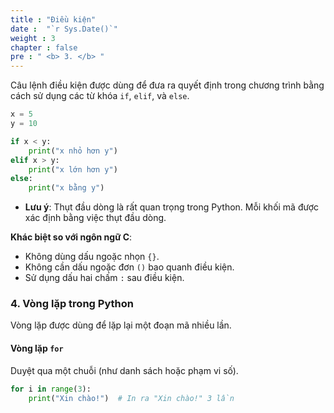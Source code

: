```yaml
---
title : "Điều kiện"
date :  "`r Sys.Date()`" 
weight : 3 
chapter : false
pre : " <b> 3. </b> "
---
```

Câu lệnh điều kiện được dùng để đưa ra quyết định trong chương trình bằng cách sử dụng các từ khóa `if`, `elif`, và `else`.

```python
x = 5
y = 10

if x < y:
    print("x nhỏ hơn y")
elif x > y:
    print("x lớn hơn y")
else:
    print("x bằng y")
```

- **Lưu ý**: Thụt đầu dòng là rất quan trọng trong Python. Mỗi khối mã được xác định bằng việc thụt đầu dòng.

**Khác biệt so với ngôn ngữ C**:

- Không dùng dấu ngoặc nhọn `{}`.
- Không cần dấu ngoặc đơn `()` bao quanh điều kiện.
- Sử dụng dấu hai chấm `:` sau điều kiện.

### **4. Vòng lặp trong Python**

Vòng lặp được dùng để lặp lại một đoạn mã nhiều lần.

#### Vòng lặp `for`

Duyệt qua một chuỗi (như danh sách hoặc phạm vi số).

```python
for i in range(3):
    print("Xin chào!")  # In ra "Xin chào!" 3 lần
```